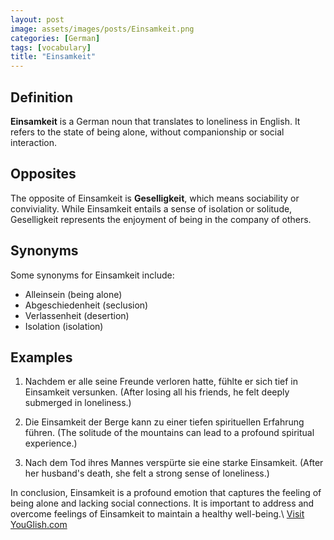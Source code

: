 ```yaml
---
layout: post
image: assets/images/posts/Einsamkeit.png
categories: [German]
tags: [vocabulary]
title: "Einsamkeit"
---
```


## Definition

**Einsamkeit** is a German noun that translates to loneliness in English. It refers to the state of being alone, without companionship or social interaction. 

## Opposites

The opposite of Einsamkeit is **Geselligkeit**, which means sociability or conviviality. While Einsamkeit entails a sense of isolation or solitude, Geselligkeit represents the enjoyment of being in the company of others.

## Synonyms

Some synonyms for Einsamkeit include:

- Alleinsein (being alone)
- Abgeschiedenheit (seclusion)
- Verlassenheit (desertion)
- Isolation (isolation)

## Examples

1. Nachdem er alle seine Freunde verloren hatte, fühlte er sich tief in Einsamkeit versunken. (After losing all his friends, he felt deeply submerged in loneliness.)
   
2. Die Einsamkeit der Berge kann zu einer tiefen spirituellen Erfahrung führen. (The solitude of the mountains can lead to a profound spiritual experience.)

3. Nach dem Tod ihres Mannes verspürte sie eine starke Einsamkeit. (After her husband's death, she felt a strong sense of loneliness.)

In conclusion, Einsamkeit is a profound emotion that captures the feeling of being alone and lacking social connections. It is important to address and overcome feelings of Einsamkeit to maintain a healthy well-being.\ <a id="yg-widget-0" class="youglish-widget" data-query="Einsamkeit" data-lang="german" data-components="8412" data-auto-start="0" data-bkg-color="theme_light" data-title="How%20to%20pronounce%20Einsamkeit%20in%20German"  rel="nofollow" href="https://youglish.com">Visit YouGlish.com</a><script async src="https://youglish.com/public/emb/widget.js" charset="utf-8"></script>